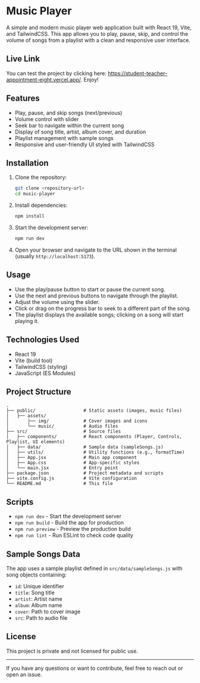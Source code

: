 # Music Player

A simple and modern music player web application built with React 19, Vite, and TailwindCSS. This app allows you to play, pause, skip, and control the volume of songs from a playlist with a clean and responsive user interface.

## Live Link

You can test the project by clicking here: https://student-teacher-appointment-eight.vercel.app/. Enjoy!
## Features

- Play, pause, and skip songs (next/previous)
- Volume control with slider
- Seek bar to navigate within the current song
- Display of song title, artist, album cover, and duration
- Playlist management with sample songs
- Responsive and user-friendly UI styled with TailwindCSS

## Installation

1. Clone the repository:
   ```bash
   git clone <repository-url>
   cd music-player
   ```

2. Install dependencies:
   ```bash
   npm install
   ```

3. Start the development server:
   ```bash
   npm run dev
   ```

4. Open your browser and navigate to the URL shown in the terminal (usually `http://localhost:5173`).

## Usage

- Use the play/pause button to start or pause the current song.
- Use the next and previous buttons to navigate through the playlist.
- Adjust the volume using the slider.
- Click or drag on the progress bar to seek to a different part of the song.
- The playlist displays the available songs; clicking on a song will start playing it.

## Technologies Used

- React 19
- Vite (build tool)
- TailwindCSS (styling)
- JavaScript (ES Modules)

## Project Structure

```
.
├── public/                  # Static assets (images, music files)
│   ├── assets/
│       ├── img/             # Cover images and icons
│       └── music/           # Audio files
├── src/                     # Source files
│   ├── components/          # React components (Player, Controls, Playlist, UI elements)
│   ├── data/                # Sample data (sampleSongs.js)
│   ├── utils/               # Utility functions (e.g., formatTime)
│   ├── App.jsx              # Main app component
│   ├── App.css              # App-specific styles
│   └── main.jsx             # Entry point
├── package.json             # Project metadata and scripts
├── vite.config.js           # Vite configuration
└── README.md                # This file
```

## Scripts

- `npm run dev` - Start the development server
- `npm run build` - Build the app for production
- `npm run preview` - Preview the production build
- `npm run lint` - Run ESLint to check code quality

## Sample Songs Data

The app uses a sample playlist defined in `src/data/sampleSongs.js` with song objects containing:

- `id`: Unique identifier
- `title`: Song title
- `artist`: Artist name
- `album`: Album name
- `cover`: Path to cover image
- `src`: Path to audio file

## License

This project is private and not licensed for public use.

---

If you have any questions or want to contribute, feel free to reach out or open an issue.
